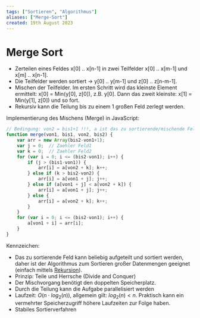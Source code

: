 ```yaml
---
tags: ["Sortieren", "Algorithmus"]
aliases: ["Merge-Sort"]
created: 19th August 2023
---
```


# Merge Sort

- Zerteilen eines Feldes x[0] .. x[n-1] in zwei Teilfelder x[0] .. x[m-1] und x[m] .. x[n-1].
- Die Teilfelder werden sortiert → y[0] .. y[m-1] und z[0] .. z[n-m-1].
- Mischen der Teilfelder. Im ersten Schritt wird das kleinste Element ermittelt: x[0] = Min(y[0], z[0]), z.B. y[0]. Dann das zweit kleinste: x[1] = Min(y[1], z[0]) und so fort.
- Rekursiv kann die Teilung bis zu einem 1 großen Feld zerlegt werden.

Implementierung des Mischens (Merge) in JavaScript:

```javascript
// Bedingung: von2 = bis1+1 !!!, a ist das zu sortierende/mischende Feld
function merge(von1, bis1, von2, bis2) {
    var arr = new Array(bis2-von1+1);
    var j = 0;	// Zaehler Feld1
    var k = 0;	// Zaehler Feld2
    for (var i = 0; i <= (bis2-von1); i++) {
        if (j > (bis1-von1)) {
            arr[i] = a[von2 + k]; k++;
        } else if (k > bis2-von2) {
            arr[i] = a[von1 + j]; j++;
        } else if (a[von1 + j] < a[von2 + k]) {
            arr[i] = a[von1 + j]; j++;
        } else {
            arr[i] = a[von2 + k]; k++;
        }
    }
    for (var i = 0; i <= (bis2-von1); i++) {
        a[von1 + i] = arr[i];
    }
}
```

Kennzeichen:

- Das zu sortierende Feld kann beliebig aufgeteilt und sortiert werden, daher ist der Algorithmus zum Sortieren großer Datenmengen geeignet (einfach mittels [Rekursion](Rekursion.md)).
- Prinzip: Teile und Herrsche (Divide and Conquer)
- Der Mischvorgang benötigt den doppelten Speicherplatz.
- Durch die Teilung kann die Aufgabe parallelisiert werden
- Laufzeit: $O(n\cdot log_2(n))$, allgemein gilt: $log_2(n) < n$. Praktisch kann ein vermehrter Speicherzugriff höhere Laufzeiten zur Folge haben.
- Stabiles Sortierverfahren